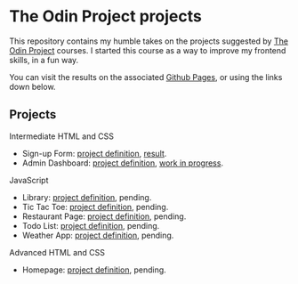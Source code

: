 # The Odin Project projects

This repository contains my humble takes on the projects
suggested by [The Odin Project](https://www.theodinproject.com/)
courses. I started this course as a way to improve my frontend skills, in a fun way.

You can visit the results on the associated
[Github Pages](https://janadev1.github.io/odin-projects/), or using the links down below.

## Projects

Intermediate HTML and CSS

- Sign-up Form: [project definition](https://www.theodinproject.com/lessons/node-path-intermediate-html-and-css-sign-up-form), [result](https://janadev1.github.io/odin-projects/sign-up-form/index.html).
- Admin Dashboard: [project definition](https://www.theodinproject.com/lessons/node-path-intermediate-html-and-css-admin-dashboard), [work in progress](https://janadev1.github.io/odin-projects/admin-dashboard/index.html).

JavaScript

- Library: [project definition](https://www.theodinproject.com/lessons/node-path-javascript-library), pending.
- Tic Tac Toe: [project definition](https://www.theodinproject.com/lessons/node-path-javascript-tic-tac-toe), pending.
- Restaurant Page: [project definition](https://www.theodinproject.com/lessons/node-path-javascript-restaurant-page), pending.
- Todo List: [project definition](https://www.theodinproject.com/lessons/node-path-javascript-todo-list), pending.
- Weather App: [project definition](https://www.theodinproject.com/lessons/node-path-javascript-weather-app), pending.

Advanced HTML and CSS

- Homepage: [project definition](https://www.theodinproject.com/lessons/node-path-advanced-html-and-css-homepage), pending.
